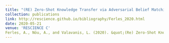 ```yaml
---
title: "(RE) Zero-Shot Knowledge Transfer via Adversarial Belief Matching"
collection: publications
link: http://rescience.github.io/bibliography/Ferles_2020.html
date: 2020-05-21
venue: 'RESCIENCE C'
Ferles, A., Nöu, A., and Valavanis, L. (2020). &quot;(Re) Zero-Shot Knowledge Transfer via Adversarial Belief Matching.&quot; <i>RESCIENCE C</i>. 6(2).
---
```


